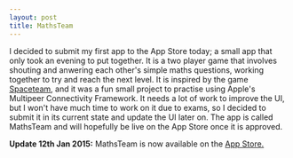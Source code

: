 ```yaml
---
layout: post
title: MathsTeam
---
```


I decided to submit my first app to the App Store today; a small app that only took an evening to put together. It is a two player game that involves shouting and anwering each other's simple maths questions, working together to try and reach the next level. It is inspired by the game [Spaceteam](http://www.sleepingbeastgames.com/spaceteam/), and it was a fun small project to practise using Apple's Multipeer Connectivity Framework. It needs a lot of work to improve the UI, but I won't have much time to work on it due to exams, so I decided to submit it in its current state and update the UI later on. The app is called MathsTeam and will hopefully be live on the App Store once it is approved.  
  
  **Update 12th Jan 2015:** MathsTeam is now available on the [App Store.](https://itunes.apple.com/WebObjects/MZStore.woa/wa/viewSoftware?id=955252556&mt=8)